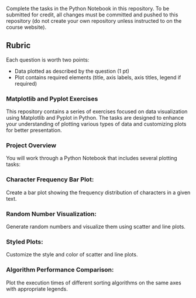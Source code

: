 

Complete the tasks in the Python Notebook in this repository.
To be submitted for credit, all changes must be committed and pushed to this repository (do not create your own repository unless instructed to on the course website).

## Rubric

Each question is worth two points: 

* Data plotted as described by the question (1 pt)
* Plot contains required elements (title, axis labels, axis titles, legend if required)

### Matplotlib and Pyplot Exercises
This repository contains a series of exercises focused on data visualization using Matplotlib and Pyplot in Python. The tasks are designed to enhance your understanding of plotting various types of data and customizing plots for better presentation.

### Project Overview
You will work through a Python Notebook that includes several plotting tasks:

### Character Frequency Bar Plot:
 Create a bar plot showing the frequency distribution of characters in a given text.
### Random Number Visualization:
Generate random numbers and visualize them using scatter and line plots.
### Styled Plots: 
Customize the style and color of scatter and line plots.
### Algorithm Performance Comparison: 
Plot the execution times of different sorting algorithms on the same axes with appropriate legends.
